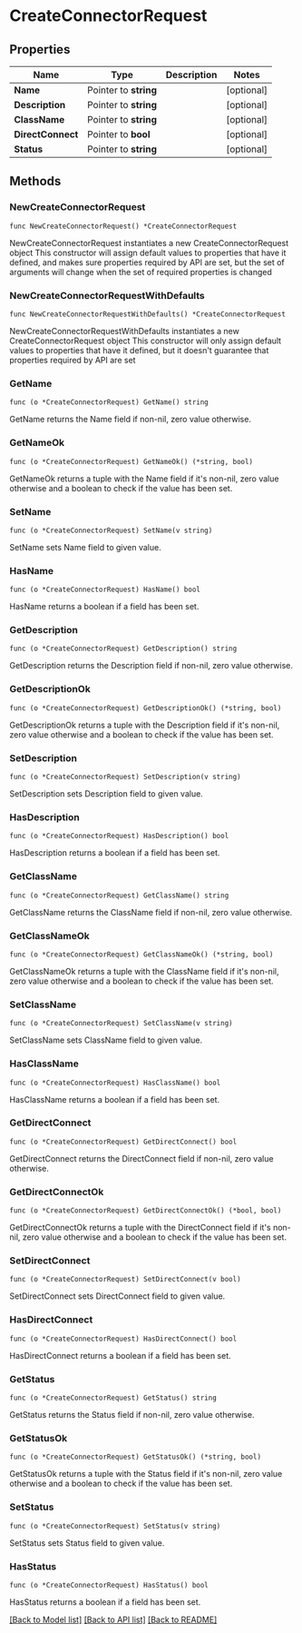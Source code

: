# CreateConnectorRequest

## Properties

Name | Type | Description | Notes
------------ | ------------- | ------------- | -------------
**Name** | Pointer to **string** |  | [optional] 
**Description** | Pointer to **string** |  | [optional] 
**ClassName** | Pointer to **string** |  | [optional] 
**DirectConnect** | Pointer to **bool** |  | [optional] 
**Status** | Pointer to **string** |  | [optional] 

## Methods

### NewCreateConnectorRequest

`func NewCreateConnectorRequest() *CreateConnectorRequest`

NewCreateConnectorRequest instantiates a new CreateConnectorRequest object
This constructor will assign default values to properties that have it defined,
and makes sure properties required by API are set, but the set of arguments
will change when the set of required properties is changed

### NewCreateConnectorRequestWithDefaults

`func NewCreateConnectorRequestWithDefaults() *CreateConnectorRequest`

NewCreateConnectorRequestWithDefaults instantiates a new CreateConnectorRequest object
This constructor will only assign default values to properties that have it defined,
but it doesn't guarantee that properties required by API are set

### GetName

`func (o *CreateConnectorRequest) GetName() string`

GetName returns the Name field if non-nil, zero value otherwise.

### GetNameOk

`func (o *CreateConnectorRequest) GetNameOk() (*string, bool)`

GetNameOk returns a tuple with the Name field if it's non-nil, zero value otherwise
and a boolean to check if the value has been set.

### SetName

`func (o *CreateConnectorRequest) SetName(v string)`

SetName sets Name field to given value.

### HasName

`func (o *CreateConnectorRequest) HasName() bool`

HasName returns a boolean if a field has been set.

### GetDescription

`func (o *CreateConnectorRequest) GetDescription() string`

GetDescription returns the Description field if non-nil, zero value otherwise.

### GetDescriptionOk

`func (o *CreateConnectorRequest) GetDescriptionOk() (*string, bool)`

GetDescriptionOk returns a tuple with the Description field if it's non-nil, zero value otherwise
and a boolean to check if the value has been set.

### SetDescription

`func (o *CreateConnectorRequest) SetDescription(v string)`

SetDescription sets Description field to given value.

### HasDescription

`func (o *CreateConnectorRequest) HasDescription() bool`

HasDescription returns a boolean if a field has been set.

### GetClassName

`func (o *CreateConnectorRequest) GetClassName() string`

GetClassName returns the ClassName field if non-nil, zero value otherwise.

### GetClassNameOk

`func (o *CreateConnectorRequest) GetClassNameOk() (*string, bool)`

GetClassNameOk returns a tuple with the ClassName field if it's non-nil, zero value otherwise
and a boolean to check if the value has been set.

### SetClassName

`func (o *CreateConnectorRequest) SetClassName(v string)`

SetClassName sets ClassName field to given value.

### HasClassName

`func (o *CreateConnectorRequest) HasClassName() bool`

HasClassName returns a boolean if a field has been set.

### GetDirectConnect

`func (o *CreateConnectorRequest) GetDirectConnect() bool`

GetDirectConnect returns the DirectConnect field if non-nil, zero value otherwise.

### GetDirectConnectOk

`func (o *CreateConnectorRequest) GetDirectConnectOk() (*bool, bool)`

GetDirectConnectOk returns a tuple with the DirectConnect field if it's non-nil, zero value otherwise
and a boolean to check if the value has been set.

### SetDirectConnect

`func (o *CreateConnectorRequest) SetDirectConnect(v bool)`

SetDirectConnect sets DirectConnect field to given value.

### HasDirectConnect

`func (o *CreateConnectorRequest) HasDirectConnect() bool`

HasDirectConnect returns a boolean if a field has been set.

### GetStatus

`func (o *CreateConnectorRequest) GetStatus() string`

GetStatus returns the Status field if non-nil, zero value otherwise.

### GetStatusOk

`func (o *CreateConnectorRequest) GetStatusOk() (*string, bool)`

GetStatusOk returns a tuple with the Status field if it's non-nil, zero value otherwise
and a boolean to check if the value has been set.

### SetStatus

`func (o *CreateConnectorRequest) SetStatus(v string)`

SetStatus sets Status field to given value.

### HasStatus

`func (o *CreateConnectorRequest) HasStatus() bool`

HasStatus returns a boolean if a field has been set.


[[Back to Model list]](../README.md#documentation-for-models) [[Back to API list]](../README.md#documentation-for-api-endpoints) [[Back to README]](../README.md)


